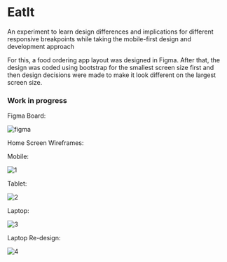 # EatIt

An experiment to learn design differences and implications for different responsive breakpoints while taking the mobile-first design and development approach 

For this, a food ordering app layout was designed in Figma. After that, the design was coded using bootstrap for the smallest screen size first and then design decisions were made to make it look different on the largest screen size.

<h3>Work in progress</h3>

Figma Board:

![figma](https://user-images.githubusercontent.com/35193027/61549216-65dea200-aa47-11e9-8f43-23dc4863a978.png)

Home Screen Wireframes:

Mobile:

![1](https://user-images.githubusercontent.com/35193027/61548449-a50bf380-aa45-11e9-8e8c-814a15992bce.png)

Tablet:

![2](https://user-images.githubusercontent.com/35193027/61548453-a63d2080-aa45-11e9-8c7f-82966be2cc9f.png)

Laptop:

![3](https://user-images.githubusercontent.com/35193027/61548454-a6d5b700-aa45-11e9-92b9-036e5d8afe2c.png)

Laptop Re-design:

![4](https://user-images.githubusercontent.com/35193027/62283657-edfe7780-b449-11e9-8d8a-9732d6a7095f.png)
